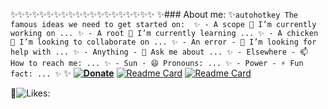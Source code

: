 ✨✨✨✨✨✨✨✨✨✨✨✨✨✨✨✨✨✨✨✨
✨### About me:
✨```autohotkey
The famous ideas we need to get started on: 
✨ - A scope 🔭 I’m currently working on ...
✨ - A root 🌱 I’m currently learning ...
✨ - A chicken 👯 I’m looking to collaborate on ...
✨ - An error - 🤔 I’m looking for help with ...
✨ - Anything - 💬 Ask me about ...
✨ - Elsewhere - 📫 How to reach me: ...
✨ - Sun - 😄 Pronouns: ...
✨ - Power - ⚡ Fun fact: ...
✨```
✨
**[![Donate](https://img.shields.io/badge/Donate-PayPal-green.svg)](https://paypal.me/ot1985)**
[![Readme Card](https://github-readme-stats.vercel.app/api/pin/?username=acccounttest&repo=DarkChromePastelFluoWebTheme-trick-for-aim-stylish-editor-maybe-or-any-other-editors&theme=onedark&show_icons=true&count_private=true&icon_color=magenta&line_height=60&title_color=green&text_color=lightblue)](https://github.com/acccounttest/DarkChromePastelFluoWebTheme-trick-for-aim-stylish-editor-maybe-or-any-other-editors)
[![Readme Card](https://github-readme-stats.vercel.app/api/pin/?username=acccounttest&repo=DarkGMaps&theme=onedark&show_icons=true&count_private=true&border_color=yellow&bg_color=red)](https://github.com/acccounttest/DarkGMaps)


:yellow_heart:![Likes: ](https://komarev.com/ghpvc/?username=acccounttest&style=plastic&Color=FF7F55&label=Likes+:+)
